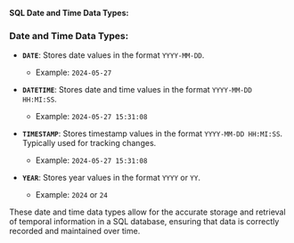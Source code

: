 **SQL Date and Time Data Types:**

### Date and Time Data Types:
- **`DATE`**: Stores date values in the format `YYYY-MM-DD`.
  - Example: `2024-05-27`

- **`DATETIME`**: Stores date and time values in the format `YYYY-MM-DD HH:MI:SS`.
  - Example: `2024-05-27 15:31:08`

- **`TIMESTAMP`**: Stores timestamp values in the format `YYYY-MM-DD HH:MI:SS`. Typically used for tracking changes.
  - Example: `2024-05-27 15:31:08`

- **`YEAR`**: Stores year values in the format `YYYY` or `YY`.
  - Example: `2024` or `24`

These date and time data types allow for the accurate storage and retrieval of temporal information in a SQL database, ensuring that data is correctly recorded and maintained over time.
